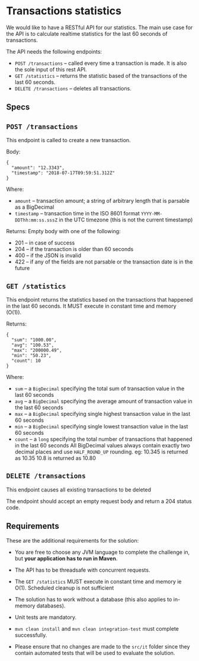 Transactions statistics
=============

We would like to have a RESTful API for our statistics. The main use case for the API is to calculate realtime statistics for the last 60 seconds of transactions.

The API needs the following endpoints:

* `POST /transactions` – called every time a transaction is made. It is also the sole input of this rest API.
* `GET /statistics` – returns the statistic based of the transactions of the last 60 seconds.
* `DELETE /transactions` – deletes all transactions.
 

Specs
-------------
`POST /transactions`
-------------
This endpoint is called to create a new transaction.

Body:

```
{
  "amount": "12.3343",
  "timestamp": "2018-07-17T09:59:51.312Z"
}
```

Where:

* `amount` – transaction amount; a string of arbitrary length that is parsable as a BigDecimal
* `timestamp` – transaction time in the ISO 8601 format `YYYY-MM-DDThh:mm:ss.sssZ` in the UTC timezone (this is not the current timestamp)
 

Returns: Empty body with one of the following:

* 201 – in case of success
* 204 – if the transaction is older than 60 seconds
* 400 – if the JSON is invalid
* 422 – if any of the fields are not parsable or the transaction date is in the future
 

`GET /statistics`
-------------
This endpoint returns the statistics based on the transactions that happened in the last 60 seconds. It MUST execute in constant time and memory (O(1)).

Returns:

```
{
  "sum": "1000.00",
  "avg": "100.53",
  "max": "200000.49",
  "min": "50.23",
  "count": 10
}
```
 
Where:

* `sum` – a `BigDecimal` specifying the total sum of transaction value in the last 60 seconds
* `avg` – a `BigDecimal` specifying the average amount of transaction value in the last 60 seconds
* `max` – a `BigDecimal` specifying single highest transaction value in the last 60 seconds
* `min` – a `BigDecimal` specifying single lowest transaction value in the last 60 seconds
* `count` – a `long` specifying the total number of transactions that happened in the last 60 seconds
All BigDecimal values always contain exactly two decimal places and use `HALF_ROUND_UP` rounding. eg: 10.345 is returned as 10.35 10.8 is returned as 10.80

 

`DELETE /transactions`
-------------
This endpoint causes all existing transactions to be deleted

The endpoint should accept an empty request body and return a 204 status code.

 

Requirements
-------------
These are the additional requirements for the solution:

* You are free to choose any JVM language to complete the challenge in, but **your application has to run in Maven**.

* The API has to be threadsafe with concurrent requests.

* The `GET /statistics` MUST execute in constant time and memory ie O(1). Scheduled cleanup is not sufficient

* The solution has to work without a database (this also applies to in-memory databases).

* Unit tests are mandatory.

* `mvn clean install` and `mvn clean integration-test` must complete successfully.

* Please ensure that no changes are made to the `src/it` folder since they contain automated tests that will be used to evaluate the solution.